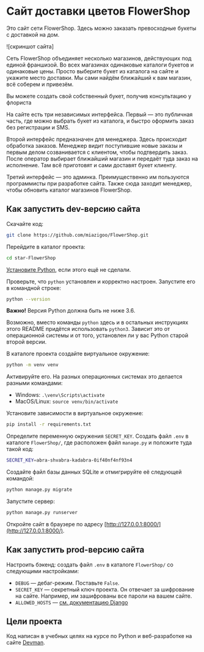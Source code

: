 # Сайт доставки цветов FlowerShop

Это сайт сети FlowerShop. Здесь можно заказать превосходные букеты с доставкой на дом.

![скриншот сайта]


Сеть FlowerShop объединяет несколько магазинов, действующих под единой франшизой. Во всех магазинах одинаковые каталоги букетов и одинаковые цены. Просто выберите букет из каталога на сайте и укажите место доставки. Мы сами найдём ближайший к вам магазин, всё соберем и привезём.

Вы можете создать свой собственный букет, получив консультацию у флориста

На сайте есть три независимых интерфейса. Первый — это публичная часть, где можно выбрать букет из каталога, и быстро оформить заказ без регистрации и SMS.

Второй интерфейс предназначен для менеджера. Здесь происходит обработка заказов. Менеджер видит поступившие новые заказы и первым делом созванивается с клиентом, чтобы подтвердить заказ. После оператор выбирает ближайший магазин и передаёт туда заказ на исполнение. Там всё приготовят и сами доставят букет клиенту.

Третий интерфейс — это админка. Преимущественно им пользуются программисты при разработке сайта. Также сюда заходит менеджер, чтобы обновить каталог магазинов FlowerShop.

## Как запустить dev-версию сайта

Скачайте код:
```sh
git clone https://github.com/miazigoo/FlowerShop.git
```

Перейдите в каталог проекта:
```sh
cd star-FlowerShop
```

[Установите Python](https://www.python.org/), если этого ещё не сделали.

Проверьте, что `python` установлен и корректно настроен. Запустите его в командной строке:
```sh
python --version
```
**Важно!** Версия Python должна быть не ниже 3.6.

Возможно, вместо команды `python` здесь и в остальных инструкциях этого README придётся использовать `python3`. Зависит это от операционной системы и от того, установлен ли у вас Python старой второй версии. 

В каталоге проекта создайте виртуальное окружение:
```sh
python -m venv venv
```
Активируйте его. На разных операционных системах это делается разными командами:

- Windows: `.\venv\Scripts\activate`
- MacOS/Linux: `source venv/bin/activate`


Установите зависимости в виртуальное окружение:
```sh
pip install -r requirements.txt
```

Определите переменную окружения `SECRET_KEY`. Создать файл `.env` в каталоге `FlowerShop/`, где расположен файл `manage.py` и положите туда такой код:
```sh
SECRET_KEY=abra-shvabra-kadabra-0if40nf4nf93n4
```

Создайте файл базы данных SQLite и отмигрируйте её следующей командой:

```sh
python manage.py migrate
```

Запустите сервер:

```sh
python manage.py runserver
```

Откройте сайт в браузере по адресу [http://127.0.0.1:8000/](http://127.0.0.1:8000/).


## Как запустить prod-версию сайта

Настроить бэкенд: создать файл `.env` в каталоге `FlowerShop/` со следующими настройками:

- `DEBUG` — дебаг-режим. Поставьте `False`.
- `SECRET_KEY` — секретный ключ проекта. Он отвечает за шифрование на сайте. Например, им зашифрованы все пароли на вашем сайте.
- `ALLOWED_HOSTS` — [см. документацию Django](https://docs.djangoproject.com/en/3.1/ref/settings/#allowed-hosts)

## Цели проекта

Код написан в учебных целях на курсе по Python и веб-разработке на сайте [Devman](https://dvmn.org).
